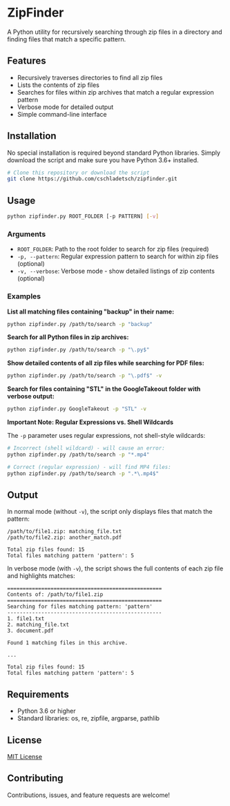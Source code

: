 # ZipFinder

A Python utility for recursively searching through zip files in a directory and finding files that match a specific pattern.

## Features

- Recursively traverses directories to find all zip files
- Lists the contents of zip files
- Searches for files within zip archives that match a regular expression pattern
- Verbose mode for detailed output
- Simple command-line interface

## Installation

No special installation is required beyond standard Python libraries. Simply download the script and make sure you have Python 3.6+ installed.

```bash
# Clone this repository or download the script
git clone https://github.com/cschladetsch/zipfinder.git
```

## Usage

```bash
python zipfinder.py ROOT_FOLDER [-p PATTERN] [-v]
```

### Arguments

- `ROOT_FOLDER`: Path to the root folder to search for zip files (required)
- `-p, --pattern`: Regular expression pattern to search for within zip files (optional)
- `-v, --verbose`: Verbose mode - show detailed listings of zip contents (optional)

### Examples

**List all matching files containing "backup" in their name:**
```bash
python zipfinder.py /path/to/search -p "backup"
```

**Search for all Python files in zip archives:**
```bash
python zipfinder.py /path/to/search -p "\.py$"
```

**Show detailed contents of all zip files while searching for PDF files:**
```bash
python zipfinder.py /path/to/search -p "\.pdf$" -v
```

**Search for files containing "STL" in the GoogleTakeout folder with verbose output:**
```bash
python zipfinder.py GoogleTakeout -p "STL" -v
```

**Important Note: Regular Expressions vs. Shell Wildcards**

The `-p` parameter uses regular expressions, not shell-style wildcards:

```bash
# Incorrect (shell wildcard) - will cause an error:
python zipfinder.py /path/to/search -p "*.mp4"

# Correct (regular expression) - will find MP4 files:
python zipfinder.py /path/to/search -p ".*\.mp4$"
```

## Output

In normal mode (without `-v`), the script only displays files that match the pattern:
```
/path/to/file1.zip: matching_file.txt
/path/to/file2.zip: another_match.pdf

Total zip files found: 15
Total files matching pattern 'pattern': 5
```

In verbose mode (with `-v`), the script shows the full contents of each zip file and highlights matches:
```
==================================================
Contents of: /path/to/file1.zip
==================================================
Searching for files matching pattern: 'pattern'
--------------------------------------------------
1. file1.txt
2. matching_file.txt
3. document.pdf

Found 1 matching files in this archive.

...

Total zip files found: 15
Total files matching pattern 'pattern': 5
```

## Requirements

- Python 3.6 or higher
- Standard libraries: os, re, zipfile, argparse, pathlib

## License

[MIT License](LICENSE)

## Contributing

Contributions, issues, and feature requests are welcome!
